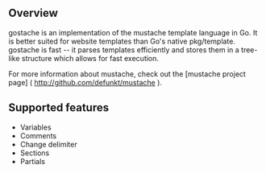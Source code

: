 ## Overview

gostache is an implementation of the mustache template language in Go. It is better suited for website templates than Go's native pkg/template. gostache is fast -- it parses templates efficiently and stores them in a tree-like structure which allows for fast execution. 

For more information about mustache, check out the [mustache project page] ( http://github.com/defunkt/mustache ).

## Supported features

* Variables
* Comments
* Change delimiter
* Sections
* Partials


